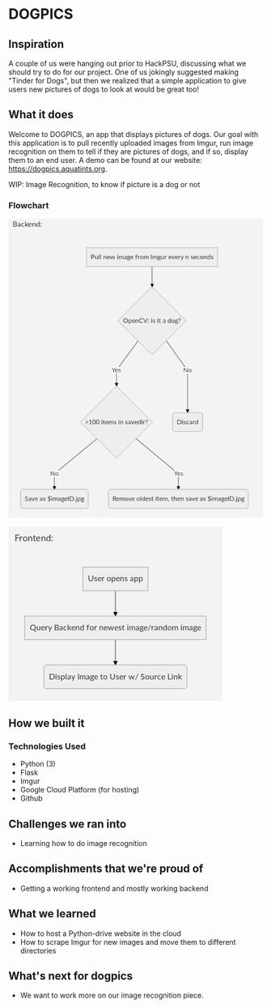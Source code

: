 # DOGPICS

## Inspiration

A couple of us were hanging out prior to HackPSU, discussing what we should try to do for our project.  One of us jokingly suggested making "Tinder for Dogs", but then we realized that a simple application to give users new pictures of dogs to look at would be great too!

## What it does

Welcome to DOGPICS, an app that displays pictures of dogs.  Our goal with this application is to pull recently uploaded images from Imgur, run image recognition on them to tell if they are pictures of dogs, and if so, display them to an end user.  A demo can be found at our website: https://dogpics.aquatints.org.  

WIP: Image Recognition, to know if picture is a dog or not


### Flowchart


![Backend Flowchart](https://raw.githubusercontent.com/aquatints/dogpics/master/img/BackendFlowchart.png)

![Frontend Flowchart](https://raw.githubusercontent.com/aquatints/dogpics/master/img/FrontendFlowchart.png)

## How we built it
### Technologies Used

- Python (3)
- Flask
- Imgur
- Google Cloud Platform (for hosting)
- Github

## Challenges we ran into
- Learning how to do image recognition

## Accomplishments that we're proud of
- Getting a working frontend and mostly working backend

## What we learned
- How to host a Python-drive website in the cloud
- How to scrape Imgur for new images and move them to different directories

## What's next for dogpics
- We want to work more on our image recognition piece. 
